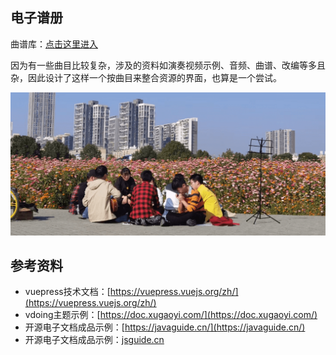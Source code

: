 
## 电子谱册


曲谱库：[点击这里进入](00.目录页/02.music.md)

因为有一些曲目比较复杂，涉及的资料如演奏视频示例、音频、曲谱、改编等多且杂，因此设计了这样一个按曲目来整合资源的界面，也算是一个尝试。

![星一-花海](/file/星一-花海.png)

## 参考资料

- vuepress技术文档：[https://vuepress.vuejs.org/zh/](https://vuepress.vuejs.org/zh/)
- vdoing主题示例：[https://doc.xugaoyi.com/](https://doc.xugaoyi.com/)
- 开源电子文档成品示例：[https://javaguide.cn/](https://javaguide.cn/)
- 开源电子文档成品示例：[jsguide.cn](https://jsguide.cn)



